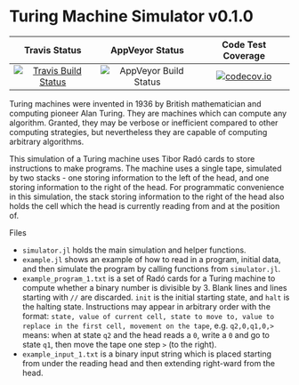 # Turing Machine Simulator v0.1.0

| Travis Status | AppVeyor Status | Code Test Coverage |
| :----: | :----: | :----: |
| [![Travis Build Status](https://travis-ci.org/tfburns/TuringMachine.jl.svg?branch=master)](https://travis-ci.org/tfburns/TuringMachine.jl) | ![AppVeyor Build Status](https://ci.appveyor.com/api/projects/status/github/tfburns/TuringMachine-jl) | [![codecov.io](http://codecov.io/github/tfburns/TuringMachine.jl/coverage.svg?branch=master)](http://codecov.io/github/tfburns/TuringMachine.jl?branch=master) |

Turing machines were invented in 1936 by British mathematician and computing pioneer Alan Turing. They are machines which can compute any algorithm. Granted, they may be verbose or inefficient compared to other computing strategies, but nevertheless they are capable of computing arbitrary algorithms.

This simulation of a Turing machine uses Tibor Radó cards to store instructions to make programs. The machine uses a single tape, simulated by two stacks - one storing information to the left of the head, and one storing information to the right of the head. For programmatic convenience in this simulation, the stack storing information to the right of the head also holds the cell which the head is currently reading from and at the position of.

Files
- `simulator.jl` holds the main simulation and helper functions.
- `example.jl` shows an example of how to read in a program, initial data, and then simulate the program by calling functions from `simulator.jl`.
- `example_program_1.txt` is a set of Radó cards for a Turing machine to compute whether a binary number is divisible by 3. Blank lines and lines starting with `//` are discarded. `init` is the initial starting state, and `halt` is the halting state. Instructions may appear in arbitrary order with the format: `state, value of current cell, state to move to, value to replace in the first cell, movement on the tape`, e.g. `q2,0,q1,0,>` means: when at state `q2` and the head reads a `0`, write a `0` and go to state `q1`, then move the tape one step `>` (to the right).
- `example_input_1.txt` is a binary input string which is placed starting from under the reading head and then extending right-ward from the head.
